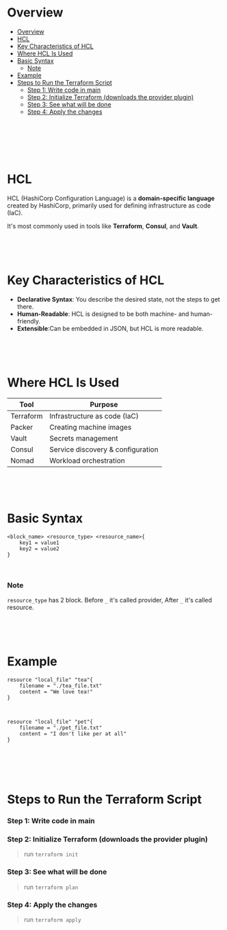 # Overview

- [Overview](#overview)
- [HCL](#hcl)
- [Key Characteristics of HCL](#key-characteristics-of-hcl)
- [Where HCL Is Used](#where-hcl-is-used)
- [Basic Syntax](#basic-syntax)
  - [Note](#note)
- [Example](#example)
- [Steps to Run the Terraform Script](#steps-to-run-the-terraform-script)
  - [Step 1: Write code in main](#step-1-write-code-in-main)
  - [Step 2: Initialize Terraform (downloads the provider plugin)](#step-2-initialize-terraform-downloads-the-provider-plugin)
  - [Step 3: See what will be done](#step-3-see-what-will-be-done)
  - [Step 4: Apply the changes](#step-4-apply-the-changes)

&nbsp;

&nbsp;

&nbsp;

# HCL

HCL (HashiCorp Configuration Language) is a **domain-specific language** created by HashiCorp, primarily used for defining infrastructure as code (IaC).

It's most commonly used in tools like **Terraform**, **Consul**, and **Vault**.

&nbsp;

&nbsp;

# Key Characteristics of HCL

- **Declarative Syntax**: You describe the desired state, not the steps to get there.
- **Human-Readable**: HCL is designed to be both machine- and human-friendly.
- **Extensible**:Can be embedded in JSON, but HCL is more readable.

&nbsp;

&nbsp;

# Where HCL Is Used

| Tool      | Purpose                           |
| --------- | --------------------------------- |
| Terraform | Infrastructure as code (IaC)      |
| Packer    | Creating machine images           |
| Vault     | Secrets management                |
| Consul    | Service discovery & configuration |
| Nomad     | Workload orchestration            |

&nbsp;

&nbsp;

# Basic Syntax

```hcl
<block_name> <resource_type> <resource_name>{
    key1 = value1
    key2 = value2
}

```

&nbsp;

### Note

`resource_type` has 2 block. Before `_` it's called provider, After `_` it's called resource.

&nbsp;

&nbsp;

# Example

```hcl
resource "local_file" "tea"{
    filename = "./tea_file.txt"
    content = "We love tea!"
}



resource "local_file" "pet"{
    filename = "./pet_file.txt"
    content = "I don't like per at all"
}


```

&nbsp;

&nbsp;

# Steps to Run the Terraform Script

### Step 1: Write code in main

### Step 2: Initialize Terraform (downloads the provider plugin)

> run `terraform init`

### Step 3: See what will be done

> run `terraform plan`

### Step 4: Apply the changes

> run `terraform apply`

&nbsp;

&nbsp;

&nbsp;

&nbsp;

&nbsp;

